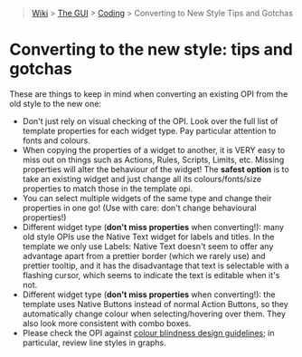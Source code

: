 > [Wiki](Home) > [The GUI](The-GUI) > [Coding](GUI-Coding) > Converting to New Style Tips and Gotchas

# Converting to the new style: tips and gotchas
These are things to keep in mind when converting an existing OPI from the old style to the new one:

* Don't just rely on visual checking of the OPI. Look over the full list of template properties for each widget type. Pay particular attention to fonts and colours.
* When copying the properties of a widget to another, it is VERY easy to miss out on things such as Actions, Rules, Scripts, Limits, etc. Missing properties will alter the behaviour of the widget! The **safest option** is to take an existing widget and just change all its colours/fonts/size properties to match those in the template opi.
* You can select multiple widgets of the same type and change their properties in one go! (Use with care: don't change behavioural properties!)
* Different widget type (**don't miss properties** when converting!): many old style OPIs use the Native Text widget for labels and titles. In the template we only use Labels: Native Text doesn't seem to offer any advantage apart from a prettier border (which we rarely use) and prettier tooltip, and it has the disadvantage that text is selectable with a flashing cursor, which seems to indicate the text is editable when it's not.
* Different widget type (**don't miss properties** when converting!): the template uses Native Buttons instead of normal Action Buttons, so they automatically change colour when selecting/hovering over them. They also look more consistent with combo boxes.
* Please check the OPI against [colour blindness design guidelines](Designing-for-Colour-Blindness); in particular, review line styles in graphs.

